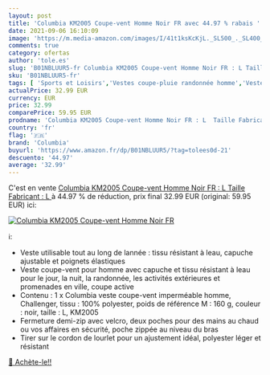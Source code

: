 ```yaml
---
layout: post
title: 'Columbia KM2005 Coupe-vent Homme Noir FR avec 44.97 % rabais '
date: 2021-09-06 16:10:09
image: 'https://m.media-amazon.com/images/I/41t1ksKcKjL._SL500_._SL400_.jpg'
comments: true
category: ofertas
author: 'tole.es'
slug: 'B01NBLUUR5-fr Columbia KM2005 Coupe-vent Homme Noir FR : L Taille...'
sku: 'B01NBLUUR5-fr'
tags: [ 'Sports et Loisirs','Vestes coupe-pluie randonnée homme','Vestes de randonnée homme','Vêtements de randonnée','Vêtements de randonnée homme','Vêtements et équipement de loisirs de plein air','columbia', ]
actualPrice: 32.99 EUR
currency: EUR
price: 32.99
comparePrice: 59.95 EUR
prodname: 'Columbia KM2005 Coupe-vent Homme Noir FR : L  Taille Fabricant : L '
country: 'fr'
flag: '🇫🇷'
brand: 'Columbia'
buyurl: 'https://www.amazon.fr/dp/B01NBLUUR5/?tag=tolees0d-21'
descuento: '44.97'
average: '32.99'
---
```


C'est en vente [Columbia KM2005 Coupe-vent Homme Noir FR : L  Taille Fabricant : L ](https://www.amazon.fr/dp/B01NBLUUR5/?tag=tolees0d-21)  à  44.97 % de réduction, prix final  32.99 EUR (original: 59.95 EUR) ici:

[![Columbia KM2005 Coupe-vent Homme Noir FR](https://m.media-amazon.com/images/I/41t1ksKcKjL._SL500_._SL400_.jpg)](https://www.amazon.fr/dp/B01NBLUUR5/?tag=tolees0d-21)

ℹ️:

- Veste utilisable tout au long de lannée : tissu résistant à leau, capuche ajustable et poignets élastiques
- Veste coupe-vent pour homme avec capuche et tissu résistant à leau pour le jour, la nuit, la randonnée, les activités extérieures et promenades en ville, coupe active
- Contenu : 1 x Columbia veste coupe-vent imperméable homme, Challenger, tissu : 100% polyester, poids de référence M : 160 g, couleur : noir, taille : L, KM2005
- Fermeture demi-zip avec velcro, deux poches pour des mains au chaud ou vos affaires en sécurité, poche zippée au niveau du bras
- Tirer sur le cordon de lourlet pour un ajustement idéal, polyester léger et résistant

[🛒 Achète-le!!](https://www.amazon.fr/dp/B01NBLUUR5/?tag=tolees0d-21)
